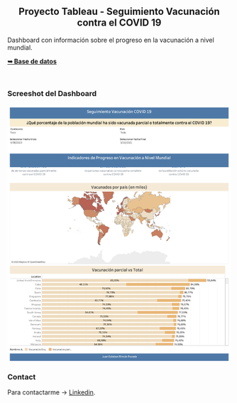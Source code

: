 

  <h2 align="center">Proyecto Tableau - Seguimiento Vacunación contra el COVID 19</h2>

  Dashboard con información sobre el progreso en la vacunación a nivel mundial. <br />

  <a href="https://github.com/owid/covid-19-data"><strong>➥ Base de datos</strong></a>

</div>

<br />

### Screeshot del Dashboard

![CovidDashboard](./imagen/CovidDashboard.png)

### Contact

Para contactarme -> [Linkedin](https://www.linkedin.com/in/juanrinconp/).
